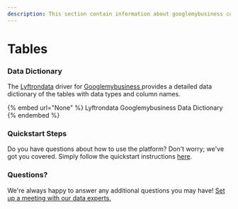 ```yaml
---
description: This section contain information about googlemybusiness connector tables information
---
```


# Tables

### Data Dictionary

The [Lyftrondata](https://www.lyftrondata.com/) driver for [Googlemybusiness](None/)[ ](https://www.lyftrondata.com/integration/googlemybusiness/)provides a detailed data dictionary of the tables with data types and column names.

{% embed url="None" %}
Lyftrondata Googlemybusiness Data Dictionary
{% endembed %}

### Quickstart Steps

Do you have questions about how to use the platform? Don't worry; we've got you covered. Simply follow the quickstart instructions [here](../README.md).

### Questions? <a href="#questions" id="questions"></a>

We're always happy to answer any additional questions you may have! [Set up a meeting with our data experts.](https://www.lyftrondata.com/book-a-meeting/)

